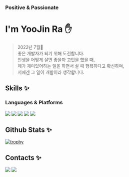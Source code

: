 ### Positive & Passionate
# I'm YooJin Ra :raised_hand:

> 2022년 7월:herb:<br />
> 좋은 개발자가 되기 위해 도전합니다.<br />
> 인생을 어떻게 살면 좋을까 고민을 했을 때,<br />
> 제가 재미있어하는 일을 하면서 살 때 행복하다고 확신하며,<br />
> 저에겐 그 일이 개발이라 생각합니다.<br />

## Skills :sparkles:
### Languages & Platforms
<p>
  <img src="https://img.shields.io/badge/JavaScript-F7DF1E?style=for-the-badge&logo=JavaScript&logoColor=black">
  <img src="https://img.shields.io/badge/HTML5-E34F26?style=for-the-badge&logo=HTML5t&logoColor=white">
  <img src="https://img.shields.io/badge/CSS3-1572B6?style=for-the-badge&logo=CSS3&logoColor=white">
  <img src="https://img.shields.io/badge/Bootstrap-7952B3?style=for-the-badge&logo=Bootstrap&logoColor=white">
  <img src="https://img.shields.io/badge/Python-3776AB?style=for-the-badge&logo=Python&logoColor=white">
</p>

## Github Stats :sparkles:
[![trophy](https://github-profile-trophy.vercel.app/?username=YooJinRa&margin-w=15&margin-h=15)](https://github.com/ryo-ma/github-profile-trophy)

## Contacts :sparkles:
<a href="https://www.instagram.com/dev___yoo/" target="_blank"><img src="https://img.shields.io/badge/Yoojin'sInstagram-E4405F?style=flat-square&logo=Instagram&logoColor=white"/></a>
<img src="https://img.shields.io/badge/Gmail-EA4335?style=for-the-badge&logo=dev.rayoojin@gmail.com&logoColor=white">
